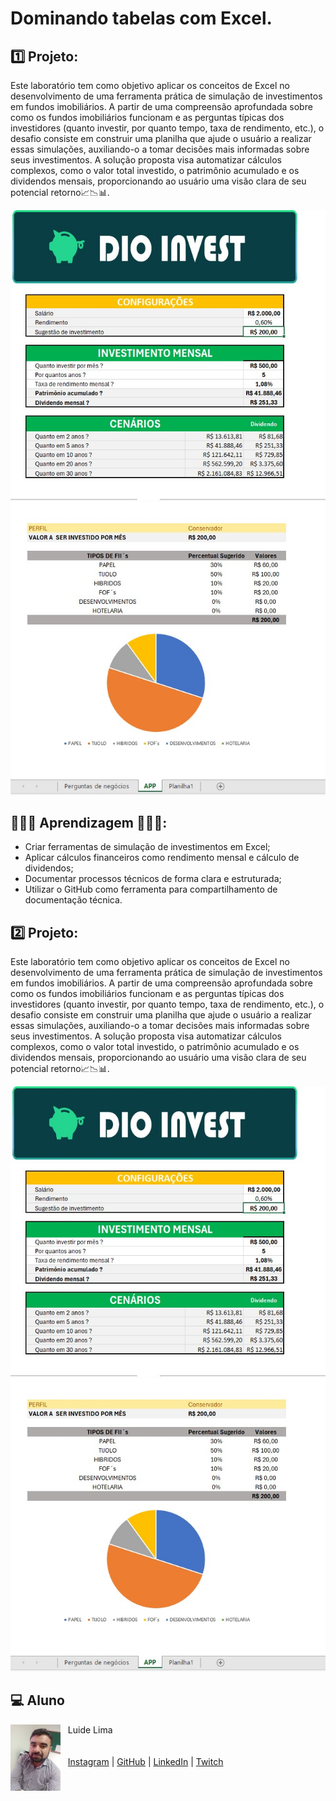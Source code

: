 # Dominando tabelas com Excel.
## 1️⃣ Projeto:
Este laboratório tem como objetivo aplicar os conceitos de Excel no desenvolvimento de uma ferramenta prática de simulação de investimentos em fundos imobiliários. A partir de uma compreensão aprofundada sobre como os fundos imobiliários funcionam e as perguntas típicas dos investidores (quanto investir, por quanto tempo, taxa de rendimento, etc.), o desafio consiste em construir uma planilha que ajude o usuário a realizar essas simulações, auxiliando-o a tomar decisões mais informadas sobre seus investimentos. A solução proposta visa automatizar cálculos complexos, como o valor total investido, o patrimônio acumulado e os dividendos mensais, proporcionando ao usuário uma visão clara de seu potencial retorno📈📉📊.

<img src="invest DIO One .jpg"><img src="invest DIO Two.jpg">

## 👨🏾‍💻 Aprendizagem 👨🏾‍💻:
- Criar ferramentas de simulação de investimentos em Excel;
- Aplicar cálculos financeiros como rendimento mensal e cálculo de dividendos;
- Documentar processos técnicos de forma clara e estruturada; 
- Utilizar o GitHub como ferramenta para compartilhamento de documentação técnica.
## 2️⃣ Projeto:
Este laboratório tem como objetivo aplicar os conceitos de Excel no desenvolvimento de uma ferramenta prática de simulação de investimentos em fundos imobiliários. A partir de uma compreensão aprofundada sobre como os fundos imobiliários funcionam e as perguntas típicas dos investidores (quanto investir, por quanto tempo, taxa de rendimento, etc.), o desafio consiste em construir uma planilha que ajude o usuário a realizar essas simulações, auxiliando-o a tomar decisões mais informadas sobre seus investimentos. A solução proposta visa automatizar cálculos complexos, como o valor total investido, o patrimônio acumulado e os dividendos mensais, proporcionando ao usuário uma visão clara de seu potencial retorno📈📉📊.

<img src="invest DIO One .jpg"><img src="invest DIO Two.jpg">

<h2 id="Aluno">💻 Aluno</h2>
<p>
    <img align=left margin=10 width=80 src="IMG_20181121_100332889.jpg"/>
    <p>&nbsp&nbsp&nbspLuide Lima<br>
    <br/><br/>
    &nbsp&nbsp&nbsp<a href="http://instagram.com/programi_">Instagram</a>&nbsp;|&nbsp;<a href="https://github.com/micheleambrosio">GitHub</a>&nbsp;|&nbsp;<a href="https://www.linkedin.com/in/michele-ambrosio-a4899661/">LinkedIn</a>&nbsp;|&nbsp;<a href="https://www.twitch.tv/michele_ambrosio">Twitch</a></p>
</p>
<br/><br/>
<p>

